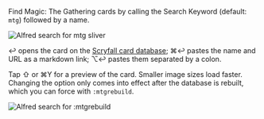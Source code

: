 Find Magic: The Gathering cards by calling the Search Keyword (default: `mtg`) followed by a name.

![Alfred search for mtg sliver](images/about/mtg.png)

↩ opens the card on the [Scryfall card database](https://scryfall.com/); ⌘↩ pastes the name and URL as a markdown link; ⌥↩ pastes them separated by a colon.

Tap ⇧ or ⌘Y for a preview of the card. Smaller image sizes load faster. Changing the option only comes into effect after the database is rebuilt, which you can force with `:mtgrebuild`.

![Alfred search for :mtgrebuild](images/about/mtgrebuild.png)
